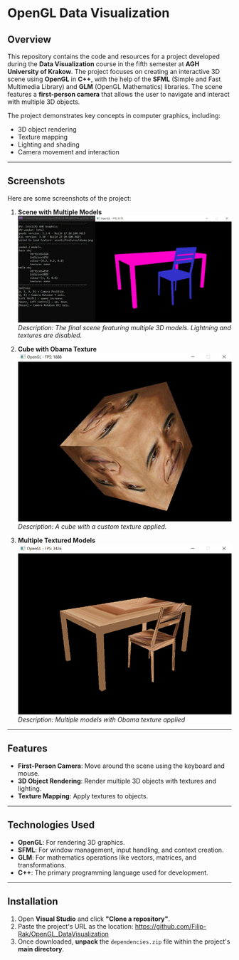 # OpenGL Data Visualization

## Overview
This repository contains the code and resources for a project developed during the **Data Visualization** course in the fifth semester at **AGH University of Krakow**. The project focuses on creating an interactive 3D scene using **OpenGL** in **C++**, with the help of the **SFML** (Simple and Fast Multimedia Library) and **GLM** (OpenGL Mathematics) libraries. The scene features a **first-person camera** that allows the user to navigate and interact with multiple 3D objects.

The project demonstrates key concepts in computer graphics, including:
- 3D object rendering
- Texture mapping
- Lighting and shading
- Camera movement and interaction

---

## Screenshots
Here are some screenshots of the project:

1. **Scene with Multiple Models**  
   ![Final Scene](media/multiple.png)  
   *Description: The final scene featuring multiple 3D models. Lightning and textures are disabled.*

2. **Cube with Obama Texture**  
   ![Obama Cube](media/obama_cube.png)  
   *Description: A cube with a custom texture applied.*
3. **Multiple Textured Models**
   ![Multiple Obamas](media/multiple_obamas.png)
   *Description: Multiple models with Obama texture applied*
---

## Features
- **First-Person Camera**: Move around the scene using the keyboard and mouse.
- **3D Object Rendering**: Render multiple 3D objects with textures and lighting.
- **Texture Mapping**: Apply textures to objects.

---

## Technologies Used
- **OpenGL**: For rendering 3D graphics.
- **SFML**: For window management, input handling, and context creation.
- **GLM**: For mathematics operations like vectors, matrices, and transformations.
- **C++**: The primary programming language used for development.

---

## Installation

1. Open **Visual Studio** and click **"Clone a repository"**.
2. Paste the project's URL as the location: https://github.com/Filip-Rak/OpenGL_DataVisualization
3. Once downloaded, **unpack** the `dependencies.zip` file within the project's **main directory**.

